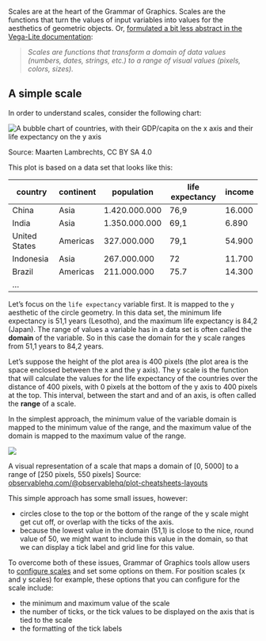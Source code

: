 Scales are at the heart of the Grammar of Graphics. Scales are the functions that turn the values of input variables into values for the aesthetics of geometric objects. Or, [formulated a bit less abstract in the Vega-Lite documentation](https://vega.github.io/vega-lite/docs/scale.html):

> *Scales are functions that transform a domain of data values (numbers, dates, strings, etc.) to a range of visual values (pixels, colors, sizes).*
> 

## A simple scale

In order to understand scales, consider the following chart:

![A bubble chart of countries, with their GDP/capita on the x axis and their life expectancy on the y axis](Grammar%20of%20Graphics%20in%20practice%20Tableau%2075769011e12544f993c61105e5caa3e8/gapminder_basic.png)

Source: Maarten Lambrechts, CC BY SA 4.0

This plot is based on a data set that looks like this:

| country | continent | population | life expectancy | income |
| --- | --- | --- | --- | --- |
| China | Asia | 1.420.000.000 | 76,9 | 16.000 |
| India | Asia | 1.350.000.000 | 69,1 | 6.890 |
| United States | Americas | 327.000.000 | 79,1 | 54.900 |
| Indonesia | Asia | 267.000.000 | 72 | 11.700 |
| Brazil | Americas | 211.000.000 | 75.7 | 14.300 |
| … |  |  |  |  |

Let’s focus on the `life expectancy` variable first. It is mapped to the `y` aesthetic of the circle geometry. In this data set, the minimum life expectancy is 51,1 years (Lesotho), and the maximum life expectancy is 84,2 (Japan). The range of values a variable has in a data set is often called the **domain** of the variable. So in this case the domain for the y scale ranges from 51,1 years to 84,2 years.

Let’s suppose the height of the plot area is 400 pixels (the plot area is the space enclosed between the x and the y axis). The y scale is the function that will calculate the values for the life expectancy of the countries over the distance of 400 pixels, with 0 pixels at the bottom of the y axis to 400 pixels at the top. This interval, between the start and and of an axis, is often called the **range** of a scale.

In the simplest approach, the minimum value of the variable domain is mapped to the minimum value of the range, and the maximum value of the domain is mapped to the maximum value of the range.

![ ](Scales,%20guides,%20facets%20and%20theming%209e76a2b3e0f343a6bdfd6888555b52ca/domain-range-observable-plot.png)

A visual representation of a scale that maps a domain of [0, 5000] to a range of [250 pixels, 550 pixels] Source: [observablehq.com/@observablehq/plot-cheatsheets-layouts](https://observablehq.com/@observablehq/plot-cheatsheets-layouts)

This simple approach has some small issues, however:

- circles close to the top or the bottom of the range of the y scale might get cut off, or overlap with the ticks of the axis.
- because the lowest value in the domain (51,1) is close to the nice, round value of 50, we might want to include this value in the domain, so that we can display a tick label and grid line for this value.

To overcome both of these issues, Grammar of Graphics tools allow users to <span class='internal-link'>[configure scales](scale-configuration)</span> and set some options on them. For position scales (x and y scales) for example, these options that you can configure for the scale include:

- the minimum and maximum value of the scale
- the number of ticks, or the tick values to be displayed on the axis that is tied to the scale
- the formatting of the tick labels